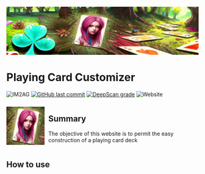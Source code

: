 ![icon](./src/assets/Splash.png)

# Playing Card Customizer

![IM2AG](https://img.shields.io/badge/IM2AG-Seal%20of%20Quality-blue)
[![GitHub last commit](https://img.shields.io/github/last-commit/fx73/playing-card-customizer)](https://github.com/Fx73/playing-card-customizer)
[![DeepScan grade](https://deepscan.io/api/teams/17167/projects/24743/branches/764344/badge/grade.svg)](https://deepscan.io/dashboard#view=project&tid=17167&pid=24743&bid=764344)
![Website](https://img.shields.io/website?up_message=playing-card-customizer.web.app&url=playing-card-customizer.web.app)

<div style="display: flex; align-items: center;">
  <img src="./src/assets/Icon.png" alt="icon" width="100" height="100" style="margin-right: 10px;">
  <div><h2><b>Summary</b></h2>
  <p>The objective of this website is to permit the easy construction of a playing card deck</p></div>
</div>

## How to use
